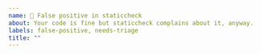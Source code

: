 ```yaml
---
name: 💢 False positive in staticcheck
about: Your code is fine but staticcheck complains about it, anyway.
labels: false-positive, needs-triage
title: ""
---
```

<!--
Please make sure to include the following information in your issue report:

- The output of 'staticcheck -version'
- The output of 'staticcheck -debug.version' (it is fine if this command fails)
- Exactly which command you ran
- Output of the command and what's wrong with the output
- Where we can read the code you're running staticcheck on
  (GitHub repo, link to playground, code embedded in the issue, ...)
-->

